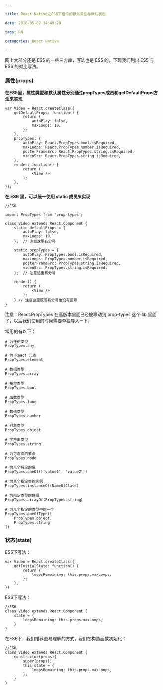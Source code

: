 ```yaml
---

title: React Native之ES6下组件的默认属性与默认状态

date: 2018-05-07 14:49:29

tags: RN

categories: React Native

---
```


网上大部分还是 ES5 的一些三方库，写法也是 ES5 的，下现我们列出 ES5 与 ES6 的对比写法。

### 属性(props)

**在ES5里，属性类型和默认属性分别通过propTypes成员和getDefaultProps方法来实现**

```
var Video = React.createClass({
    getDefaultProps: function() {
        return {
            autoPlay: false,
            maxLoops: 10,
        };
    },
    propTypes: {
        autoPlay: React.PropTypes.bool.isRequired,
        maxLoops: React.PropTypes.number.isRequired,
        posterFrameSrc: React.PropTypes.string.isRequired,
        videoSrc: React.PropTypes.string.isRequired,
    },
    render: function() {
        return (
            <View />
        );
    },
});
```

**在 ES6 里，可以统一使用 static 成员来实现**

```
//ES6

import PropTypes from 'prop-types';

class Video extends React.Component {
    static defaultProps = {
        autoPlay: false,
        maxLoops: 10,
    };  // 注意这里有分号
    
    static propTypes = {
        autoPlay: PropTypes.bool.isRequired,
        maxLoops: PropTypes.number.isRequired,
        posterFrameSrc: PropTypes.string.isRequired,
        videoSrc: PropTypes.string.isRequired,
    };  // 注意这里有分号
    
    render() {
        return (
            <View />
        );
    } // 注意这里既没有分号也没有逗号
}
```

注意：React.PropTypes 在高版本里面已经被移动到 prop-types 这个 lib 里面了，以后我们使用的时候需要单独导入一下。

常用的有以下：

```
# 为任何类型
PropTypes.any

# 为 React 元素
PropTypes.element

# 数组类型
PropTypes.array

# 布尔类型
PropTypes.bool

# 函数类型
PropTypes.func

# 数值类型
PropTypes.number

# 对象类型
PropTypes.object

# 字符串类型
PropTypes.string

# 为可渲染的节点
PropTypes.node

# 为几个特定的值
PropTypes.oneOf(['value1', 'value2'])

# 为某个指定类的实例
PropTypes.instanceOf(NameOfClass)

# 为指定类型的数组
PropTypes.arrayOf(PropTypes.string)

# 为几个指定的类型中的一个
PropTypes.oneOfType([
	PropTypes.object,
	PropTypes.string
])

```

### 状态(state)

ES5下写法：

```
var Video = React.createClass({
    getInitialState: function() {
        return {
            loopsRemaining: this.props.maxLoops,
        };
    },
})
```

ES6下写法：

```
//ES6
class Video extends React.Component {
    state = {
        loopsRemaining: this.props.maxLoops,
    }
}
```

在ES6下，我们推荐更易理解的方式，我们在构造函数初始化：

```
//ES6
class Video extends React.Component {
    constructor(props){
        super(props);
        this.state = {
            loopsRemaining: this.props.maxLoops,
        };
    }
}
```
